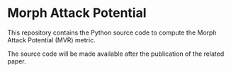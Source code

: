 # Morph Attack Potential
This repository contains the Python source code to compute the Morph Attack Potential (MVR) metric.

The source code will be made available after the publication of the related paper.
